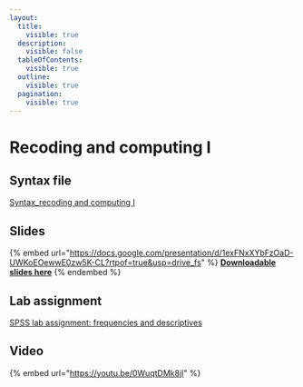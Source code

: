 ```yaml
---
layout:
  title:
    visible: true
  description:
    visible: false
  tableOfContents:
    visible: true
  outline:
    visible: true
  pagination:
    visible: true
---
```


# Recoding and computing I

## Syntax file

[Syntax\_recoding and computing I](https://drive.google.com/open?id=1MHBdw5vSMJac7pnfsq5KQD9bW8bNFgwN\&usp=drive\_fs)

## Slides



{% embed url="https://docs.google.com/presentation/d/1exFNxXYbFzOaD-UWKoEOewwE0zw5K-CL?rtpof=true&usp=drive_fs" %}
[**Downloadable slides here**](https://docs.google.com/presentation/d/1exFNxXYbFzOaD-UWKoEOewwE0zw5K-CL?rtpof=true\&usp=drive\_fs)
{% endembed %}

## Lab assignment

[SPSS lab assignment: frequencies and descriptives](https://docs.google.com/document/d/1SBI-Ua1hJVQ1H2NuaqjAuHd2NGABHZeXWXDXGcqEk9A/edit?usp=sharing)

## Video

{% embed url="https://youtu.be/0WuqtDMk8jI" %}
